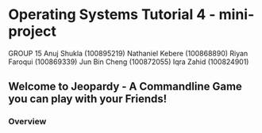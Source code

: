 # Operating Systems Tutorial 4 - mini-project

GROUP 15  Anuj Shukla (100895219)  Nathaniel Kebere (100868890)  Riyan Faroqui (100869339)  Jun Bin Cheng (100872055)  Iqra Zahid (100824901)

## Welcome to Jeopardy - A Commandline Game you can play with your Friends!
### Overview



